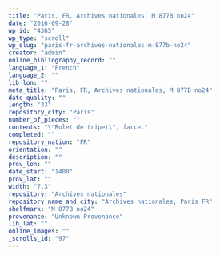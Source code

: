 ```yaml
---
title: "Paris, FR, Archives nationales, M 877B no24"
date: "2016-09-28"
wp_id: "4385"
wp_type: "scroll"
wp_slug: "paris-fr-archives-nationales-m-877b-no24"
creator: "admin"
online_bibliography_record: ""
language_1: "French"
language_2: ""
lib_lon: ""
meta_title: "Paris, FR, Archives nationales, M 877B no24"
date_quality: ""
length: "33"
repository_city: "Paris"
number_of_pieces: ""
contents: "\"Rolet de tripet\", farce."
completed: ""
repository_nation: "FR"
orientation: ""
description: ""
prov_lon: ""
date_start: "1400"
prov_lat: ""
width: "7.3"
repository: "Archives nationales"
repository_name_and_city: "Archives nationales, Paris FR"
shelfmark: "M 877B no24"
provenance: "Unknown Provenance"
lib_lat: ""
online_images: ""
_scrolls_id: "97"
---
```



